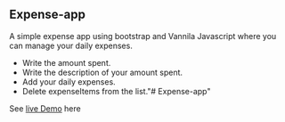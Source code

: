 ## Expense-app ##

A simple expense app using bootstrap and Vannila Javascript where you can manage your daily expenses.

- Write the amount spent.
- Write the description of your amount spent.
- Add your daily expenses.
- Delete expenseItems from the list."# Expense-app" 

See [live Demo](https://app-expense.netlify.com/) here